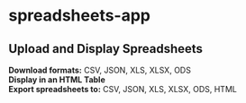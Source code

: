 # spreadsheets-app

## Upload and Display Spreadsheets

**Download formats:** CSV, JSON, XLS, XLSX, ODS  
**Display in an HTML Table**  
**Export spreadsheets to:** CSV, JSON, XLS, XLSX, ODS, HTML
